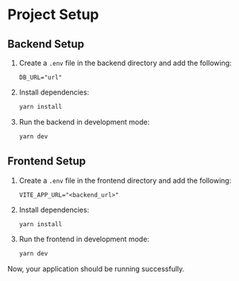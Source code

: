# Project Setup

## Backend Setup

1. Create a `.env` file in the backend directory and add the following:
   ```env
   DB_URL="url"
   ```
2. Install dependencies:
   ```sh
   yarn install
   ```
3. Run the backend in development mode:
   ```sh
   yarn dev
   ```

## Frontend Setup

1. Create a `.env` file in the frontend directory and add the following:
   ```env
   VITE_APP_URL="<backend_url>"
   ```
2. Install dependencies:
   ```sh
   yarn install
   ```
3. Run the frontend in development mode:
   ```sh
   yarn dev
   ```

Now, your application should be running successfully.
